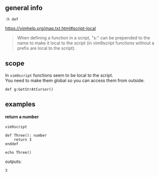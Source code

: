 ## general info

`:h def`

https://vimhelp.org/map.txt.html#script-local

> When defining a function in a script, "s:" can be prepended to the name to
make it local to the script (in vim9script functions without a prefix are
local to the script).

## scope

In `vim9script` functions seem to be local to the script.\
You need to make them global so you can access them from outside:
```
def g:GetStrAtCursor()
```

## examples

#### return a number

```
vim9script

def Three(): number
	return 3
enddef

echo Three()
```
outputs:
```
3
```
